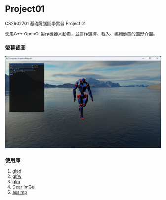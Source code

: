 # Project01
CS2902701 基礎電腦圖學實習 Project 01

使用C++ OpenGL製作機器人動畫，並實作選擇、載入、編輯動畫的圖形介面。
### 螢幕截圖
![](Screenshot/demo.png)

### 使用庫
1. [glad](https://glad.dav1d.de/)
2. [glfw](https://www.glfw.org/)
3. [glm](https://github.com/g-truc/glm)
4. [Dear ImGui](https://github.com/ocornut/imgui)
5. [assimp](https://github.com/assimp/assimp)

